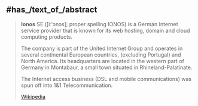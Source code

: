 

## #has_/text_of_/abstract 

> **Ionos** SE ([iː'ɔnɔs]; proper spelling IONOS) is a German Internet service provider 
> that is known for its web hosting, domain and cloud computing products. 
> 
> The company is part of the United Internet Group 
> and operates in several continental European countries, (excluding Portugal) and North America. 
> Its headquarters are located in the western part of Germany in Montabaur, 
> a small town situated in Rhineland-Palatinate.
>
> The Internet access business (DSL and mobile communications) 
> was spun off into 1&1 Telecommunication.
>
> [Wikipedia](https://en.wikipedia.org/wiki/Ionos) 

